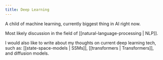 ```yaml
---
title: Deep Learning
---
```


A child of machine learning, currently biggest thing in AI right now.

Most likely discussion in the field of [[natural-language-processing | NLP]].

I would also like to write about my thoughts on current deep learning tech, such as: [[state-space-models | SSMs]], [[transformers | Transformers]], and diffusion models.

